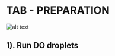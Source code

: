 # TAB - PREPARATION

![alt text](https://github.com/rdpanek/tab-trenink/raw/master/man/mindMap.jpeg "MindMap")

## 1). Run DO droplets
